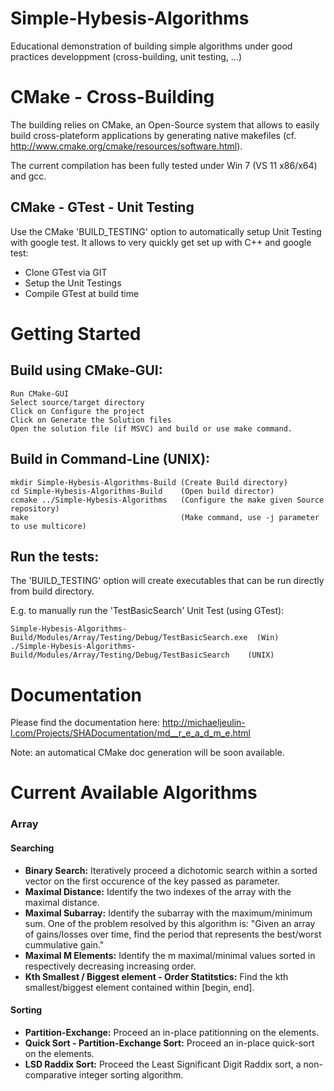 # Simple-Hybesis-Algorithms
Educational demonstration of building simple algorithms under good practices developpment (cross-building, unit testing, ...)

# CMake - Cross-Building
The building relies on CMake, an Open-Source system that allows to easily build cross-plateform applications by generating native makefiles (cf. http://www.cmake.org/cmake/resources/software.html).

The current compilation has been fully tested under Win 7 (VS 11 x86/x64) and gcc.

## CMake - GTest - Unit Testing
Use the CMake 'BUILD_TESTING' option to automatically setup Unit Testing with google test.
It allows to very quickly get set up with C++ and google test:

- Clone GTest via GIT
- Setup the Unit Testings
- Compile GTest at build time

# Getting Started
## Build using CMake-GUI:

    Run CMake-GUI
    Select source/target directory
    Click on Configure the project
    Click on Generate the Solution files
    Open the solution file (if MSVC) and build or use make command.

## Build in Command-Line (UNIX):

    mkdir Simple-Hybesis-Algorithms-Build (Create Build directory)
    cd Simple-Hybesis-Algorithms-Build    (Open build director)
    ccmake ../Simple-Hybesis-Algorithms   (Configure the make given Source repository)
    make                                  (Make command, use -j parameter to use multicore)

## Run the tests:

The 'BUILD_TESTING' option will create executables that can be run directly from build directory.

E.g. to manually run the 'TestBasicSearch' Unit Test (using GTest):

    Simple-Hybesis-Algorithms-Build/Modules/Array/Testing/Debug/TestBasicSearch.exe  (Win)
    ./Simple-Hybesis-Algorithms-Build/Modules/Array/Testing/Debug/TestBasicSearch    (UNIX)

# Documentation
Please find the documentation here:
http://michaeljeulin-l.com/Projects/SHADocumentation/md__r_e_a_d_m_e.html

Note: an automatical CMake doc generation will be soon available.

# Current Available Algorithms
### Array
#### Searching
- **Binary Search:** Iteratively proceed a dichotomic search within a sorted vector on the first occurence of the key passed as parameter.
- **Maximal Distance:** Identify the two indexes of the array with the maximal distance.
- **Maximal Subarray:** Identify the subarray with the maximum/minimum sum. One of the problem resolved by this algorithm is:
"Given an array of gains/losses over time, find the period that represents the best/worst cummulative gain."
- **Maximal M Elements:** Identify the m maximal/minimal values sorted in respectively decreasing increasing order.
- **Kth Smallest / Biggest element - Order Statitstics:** Find the kth smallest/biggest element contained within [begin, end].

#### Sorting
- **Partition-Exchange:** Proceed an in-place patitionning on the elements.
- **Quick Sort - Partition-Exchange Sort:** Proceed an in-place quick-sort on the elements.
- **LSD Raddix Sort:** Proceed the Least Significant Digit Raddix sort, a non-comparative integer sorting algorithm.
